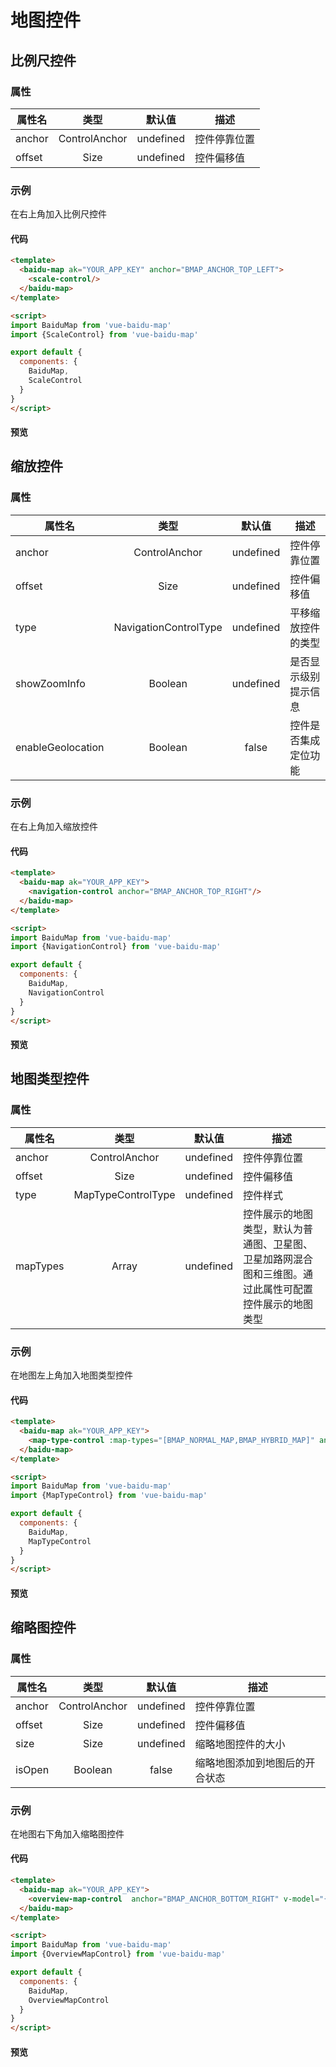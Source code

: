 # 地图控件

## 比例尺控件

### 属性

|属性名|类型|默认值|描述|
|------|:---:|:---:|----|
|anchor|ControlAnchor|undefined|控件停靠位置|
|offset|Size|undefined|控件偏移值|

### 示例

在右上角加入比例尺控件

#### 代码

```html
<template>
  <baidu-map ak="YOUR_APP_KEY" anchor="BMAP_ANCHOR_TOP_LEFT">
    <scale-control/>
  </baidu-map>
</template>

<script>
import BaiduMap from 'vue-baidu-map'
import {ScaleControl} from 'vue-baidu-map'

export default {
  components: {
    BaiduMap,
    ScaleControl
  }
}
</script>
```

#### 预览
<baidu-map class="map" ak="C6bKwIcQvm2gPPUIPjpSQpVD">
  <scale-control anchor="BMAP_ANCHOR_TOP_RIGHT"/>
</baidu-map>

## 缩放控件

### 属性

|属性名|类型|默认值|描述|
|------|:---:|:---:|----|
|anchor|ControlAnchor|undefined|控件停靠位置|
|offset|Size|undefined|控件偏移值|
|type|NavigationControlType|undefined|平移缩放控件的类型|
|showZoomInfo|Boolean|undefined|是否显示级别提示信息|
|enableGeolocation|Boolean|false|控件是否集成定位功能|

### 示例

在右上角加入缩放控件

#### 代码

```html
<template>
  <baidu-map ak="YOUR_APP_KEY">
    <navigation-control anchor="BMAP_ANCHOR_TOP_RIGHT"/>
  </baidu-map>
</template>

<script>
import BaiduMap from 'vue-baidu-map'
import {NavigationControl} from 'vue-baidu-map'

export default {
  components: {
    BaiduMap,
    NavigationControl
  }
}
</script>
```

#### 预览
<baidu-map class="map" ak="C6bKwIcQvm2gPPUIPjpSQpVD">
  <navigation-control anchor="BMAP_ANCHOR_TOP_RIGHT"/>
</baidu-map>

## 地图类型控件

### 属性

|属性名|类型|默认值|描述|
|------|:---:|:---:|----|
|anchor|ControlAnchor|undefined|控件停靠位置|
|offset|Size|undefined|控件偏移值|
|type|MapTypeControlType|undefined|控件样式|
|mapTypes|Array|undefined|控件展示的地图类型，默认为普通图、卫星图、卫星加路网混合图和三维图。通过此属性可配置控件展示的地图类型|

### 示例

在地图左上角加入地图类型控件

#### 代码

```html
<template>
  <baidu-map ak="YOUR_APP_KEY">
    <map-type-control :map-types="[BMAP_NORMAL_MAP,BMAP_HYBRID_MAP]" anchor="BMAP_ANCHOR_TOP_LEFT"/>
  </baidu-map>
</template>

<script>
import BaiduMap from 'vue-baidu-map'
import {MapTypeControl} from 'vue-baidu-map'

export default {
  components: {
    BaiduMap,
    MapTypeControl
  }
}
</script>
```

#### 预览
<baidu-map class="map" ak="C6bKwIcQvm2gPPUIPjpSQpVD">
  <map-type-control :map-types="['BMAP_NORMAL_MAP', 'BMAP_HYBRID_MAP']" anchor="BMAP_ANCHOR_TOP_LEFT"/>
</baidu-map>

## 缩略图控件

### 属性

|属性名|类型|默认值|描述|
|------|:---:|:---:|----|
|anchor|ControlAnchor|undefined|控件停靠位置|
|offset|Size|undefined|控件偏移值|
|size|Size|undefined|缩略地图控件的大小|
|isOpen|Boolean|false|缩略地图添加到地图后的开合状态|

### 示例

在地图右下角加入缩略图控件

#### 代码

```html
<template>
  <baidu-map ak="YOUR_APP_KEY">
    <overview-map-control  anchor="BMAP_ANCHOR_BOTTOM_RIGHT" v-model="{isOpen: true}"/>
  </baidu-map>
</template>

<script>
import BaiduMap from 'vue-baidu-map'
import {OverviewMapControl} from 'vue-baidu-map'

export default {
  components: {
    BaiduMap,
    OverviewMapControl
  }
}
</script>
```

#### 预览
<baidu-map class="map" ak="C6bKwIcQvm2gPPUIPjpSQpVD">
  <overview-map-control anchor="BMAP_ANCHOR_BOTTM_RIGHT" :value="{isOpen: true}"/>
</baidu-map>